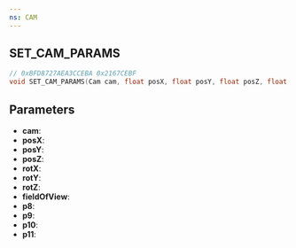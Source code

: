 ```yaml
---
ns: CAM
---
```

## SET_CAM_PARAMS

```c
// 0xBFD8727AEA3CCEBA 0x2167CEBF
void SET_CAM_PARAMS(Cam cam, float posX, float posY, float posZ, float rotX, float rotY, float rotZ, float fieldOfView, Any p8, int p9, int p10, int p11);
```


## Parameters
* **cam**: 
* **posX**: 
* **posY**: 
* **posZ**: 
* **rotX**: 
* **rotY**: 
* **rotZ**: 
* **fieldOfView**: 
* **p8**: 
* **p9**: 
* **p10**: 
* **p11**: 

